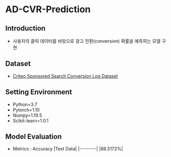 # AD-CVR-Prediction

## Introduction
* 사용자의 클릭 데이터를 바탕으로 광고 전환(conversion) 확률을 예측하는 모델 구현


## Dataset
* [Criteo Sponsored Search Conversion Log Dataset](https://ailab.criteo.com/criteo-sponsored-search-conversion-log-dataset/)


## Setting Environment
* Python=3.7
* Pytorch=1.10
* Numpy=1.19.5
* Scikit-learn=1.0.1


## Model Evaluation
* Metrics :  Accuracy
|Test Data|
|:-------:|
|88.5172%|
